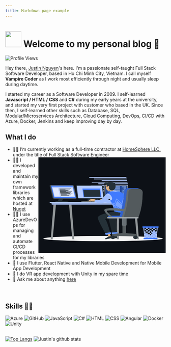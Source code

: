 ```yaml
---
title: Markdown page example
---
```



# <img src="https://i.pinimg.com/originals/00/4b/17/004b173f6e3d6843df10114e087f30a8.gif" width="50" height="50" /> Welcome to my personal blog 👋
![Profile Views](https://hits.seeyoufarm.com/api/count/incr/badge.svg?url=https://github.com/JustinChasez/&title=Profile%20Views)

Hey there, [Justin Nguyen](mailto:me@justinchasez.com)'s here. I'm a passionate self-taught Full Stack Software Developer, based in Ho Chi Minh City, Vietnam. I call myself **Vampire Coder** as I work most efficiently through night and usually sleep during daytime.

I started my career as a Software Developer in 2009. I self-learned **Javascript / HTML / CSS** and **C#** during my early years at the university, and started my very first project with customer who based in the UK. Since then, I self-learned other skills such as Database, SQL, Modular/Microservices Architecture, Cloud Computing, DevOps, CI/CD with Azure, Docker, Jenkins and keep improving day by day.

## What I do
- 👨‍💻 I’m currently working as a full-time contractor at [HomeSphere LLC.](https://www.homesphere.com) under the title of Full Stack Software Engineer <img align="right" top="100" height="300" width="400" src="https://github.com/JustinChasez/JustinChasez/blob/main/animation_500_coding.gif?raw=true"></img>
- 👨‍💻 I developed and maintain my own framework libraries which are hosted at [Nuget](https://www.nuget.org/profiles/Dotnet_Brightener)
- 👨‍💻 I use AzureDevOps for managing and automate CI/CD processes for my libraries
- 🔭 I use Flutter, React Native and Native Mobile Development for Mobile App Development
- 🌱 I do VR app development with Unity in my spare time
- 💬 Ask me about anything [here](https://github.com/JustinChasez/JustinChasez/issues)
  <br/>
  <br/>
  <br/>

## Skills 👨‍💻
<img class="skill-item-logo" alt="Azure" width="24px" src="https://cdn.jsdelivr.net/npm/simple-icons@3.2.0/icons/microsoftazure.svg" />
<img class="skill-item-logo" alt="GitHub" width="24px" src="https://cdn.jsdelivr.net/npm/simple-icons@3.2.0/icons/github.svg" />
<img class="skill-item-logo" alt="JavaScript" width="24px" src="https://cdn.jsdelivr.net/npm/simple-icons@3.2.0/icons/javascript.svg" />
<img class="skill-item-logo" alt="C#" width="24px" src="https://cdn.jsdelivr.net/npm/simple-icons@3.2.0/icons/csharp.svg" />
<img class="skill-item-logo" alt="HTML" width="24px" src="https://cdn.jsdelivr.net/npm/simple-icons@3.2.0/icons/html5.svg" />
<img class="skill-item-logo" alt="CSS" width="24px" src="https://cdn.jsdelivr.net/npm/simple-icons@3.2.0/icons/css3.svg" />
<img class="skill-item-logo" alt="Angular" width="24px" src="https://cdn.jsdelivr.net/npm/simple-icons@3.2.0/icons/angular.svg" />
<img class="skill-item-logo" alt="Docker" width="24px" src="https://cdn.jsdelivr.net/npm/simple-icons@3.2.0/icons/docker.svg" />
<img class="skill-item-logo" alt="Unity" width="24px" src="https://cdn.jsdelivr.net/npm/simple-icons@3.2.0/icons/unity.svg" />
<br/>
<br/>

[![Top Langs](https://github-readme-stats.vercel.app/api/top-langs/?username=JustinChasez&layout=compact&theme=highcontrast)](https://github.com/JustinChasez/)
![Justin's github stats](https://github-readme-stats.vercel.app/api?username=JustinChasez&count_private=true&show_icons=true&theme=highcontrast)
